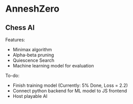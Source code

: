 # AnneshZero

## Chess AI
Features:
- Minimax algorithm
- Alpha-beta pruning
- Quiescence Search
- Machine learning model for evaluation

To-do:
- Finish training model (Currently: 5% Done, Loss = 2.2)
- Connect python backend for ML model to JS frontend
- Host playable AI
